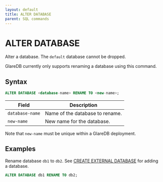 ```yaml
---
layout: default
title: ALTER DATABASE
parent: SQL commands
---
```


# ALTER DATABASE

Alter a database. The `default` database cannot be dropped.

GlareDB currently only supports renaming a database using this command.

## Syntax

```sql
ALTER DATABASE <database-name> RENAME TO <new-name>;
```

| Field           | Description                     |
| --------------- | ------------------------------- |
| `database-name` | Name of the database to rename. |
| `new-name`      | New name for the database.      |

Note that `new-name` must be unique within a GlareDB deployment.

## Examples

Rename database `db1` to `db2`. See [CREATE EXTERNAL DATABASE] for adding a database.

```sql
ALTER DATABASE db1 RENAME TO db2;
```

[CREATE EXTERNAL DATABASE]: /glaredb/sql-commands/create-external-database.html
